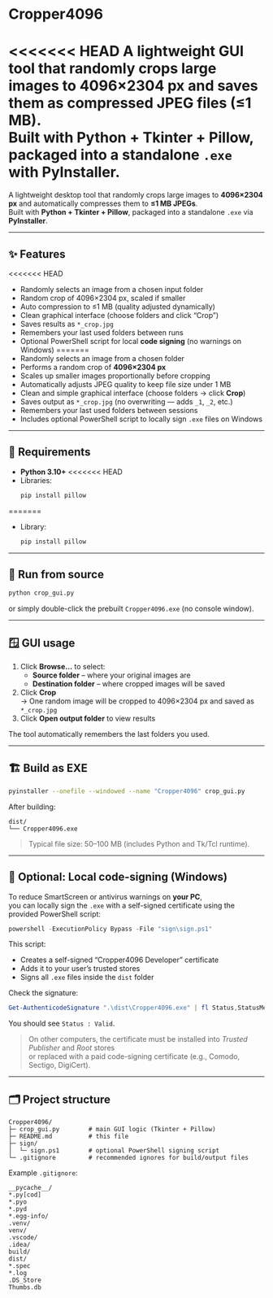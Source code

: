 # Cropper4096

<<<<<<< HEAD
A lightweight GUI tool that randomly crops large images to **4096×2304 px** and saves them as compressed JPEG files (≤1 MB).  
Built with **Python + Tkinter + Pillow**, packaged into a standalone `.exe` with PyInstaller.
=======
A lightweight desktop tool that randomly crops large images to **4096×2304 px** and automatically compresses them to **≤1 MB JPEGs**.  
Built with **Python + Tkinter + Pillow**, packaged into a standalone `.exe` via **PyInstaller**.

---

## ✨ Features
<<<<<<< HEAD
- Randomly selects an image from a chosen input folder  
- Random crop of 4096×2304 px, scaled if smaller  
- Auto compression to ≤1 MB (quality adjusted dynamically)  
- Clean graphical interface (choose folders and click “Crop”)  
- Saves results as `*_crop.jpg`  
- Remembers your last used folders between runs  
- Optional PowerShell script for local **code signing** (no warnings on Windows)
=======
- Randomly selects an image from a chosen folder  
- Performs a random crop of **4096×2304 px**  
- Scales up smaller images proportionally before cropping  
- Automatically adjusts JPEG quality to keep file size under 1 MB  
- Clean and simple graphical interface (choose folders → click **Crop**)  
- Saves output as `*_crop.jpg` (no overwriting — adds `_1`, `_2`, etc.)  
- Remembers your last used folders between sessions  
- Includes optional PowerShell script to locally sign `.exe` files on Windows

---

## 🧰 Requirements
- **Python 3.10+**
<<<<<<< HEAD
- Libraries:  
  ```bash
  pip install pillow
=======
- Library:
  ```bash
  pip install pillow
  ```

---

## 🚀 Run from source
```bash
python crop_gui.py
```
or simply double-click the prebuilt `Cropper4096.exe` (no console window).

---

## 🪟 GUI usage
1. Click **Browse…** to select:
   - **Source folder** – where your original images are
   - **Destination folder** – where cropped images will be saved
2. Click **Crop**  
   → One random image will be cropped to 4096×2304 px and saved as `*_crop.jpg`
3. Click **Open output folder** to view results

The tool automatically remembers the last folders you used.

---

## 🏗️ Build as EXE
```bash
pyinstaller --onefile --windowed --name "Cropper4096" crop_gui.py
```

After building:
```
dist/
└── Cropper4096.exe
```

> Typical file size: 50–100 MB (includes Python and Tk/Tcl runtime).

---

## 🔏 Optional: Local code-signing (Windows)

To reduce SmartScreen or antivirus warnings on **your PC**,  
you can locally sign the `.exe` with a self-signed certificate using the provided PowerShell script:

```powershell
powershell -ExecutionPolicy Bypass -File "sign\sign.ps1"
```

This script:
- Creates a self-signed “Cropper4096 Developer” certificate  
- Adds it to your user’s trusted stores  
- Signs all `.exe` files inside the `dist` folder  

Check the signature:
```powershell
Get-AuthenticodeSignature ".\dist\Cropper4096.exe" | fl Status,StatusMessage
```
You should see `Status : Valid`.

> On other computers, the certificate must be installed into *Trusted Publisher* and *Root* stores  
> or replaced with a paid code-signing certificate (e.g., Comodo, Sectigo, DigiCert).

---

## 🗂️ Project structure
```
Cropper4096/
├─ crop_gui.py        # main GUI logic (Tkinter + Pillow)
├─ README.md          # this file
├─ sign/
│  └─ sign.ps1        # optional PowerShell signing script
└─ .gitignore         # recommended ignores for build/output files
```

Example `.gitignore`:
```
__pycache__/
*.py[cod]
*.pyo
*.pyd
*.egg-info/
.venv/
venv/
.vscode/
.idea/
build/
dist/
*.spec
*.log
.DS_Store
Thumbs.db
```
